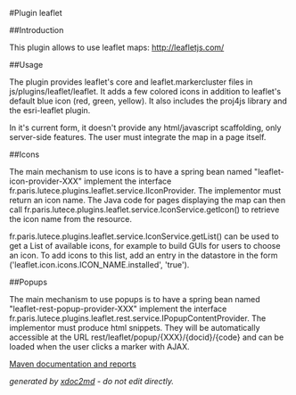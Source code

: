 
#Plugin leaflet

##Introduction

This plugin allows to use leaflet maps: http://leafletjs.com/

##Usage

The plugin provides leaflet's core and leaflet.markercluster files in js/plugins/leaflet/leaflet. It adds a few colored icons in addition to leaflet's default blue icon (red, green, yellow). It also includes the proj4js library and the esri-leaflet plugin.

In it's current form, it doesn't provide any html/javascript scaffolding, only server-side features. The user must integrate the map in a page itself.

##Icons

The main mechanism to use icons is to have a spring bean named "leaflet-icon-provider-XXX" implement the interface fr.paris.lutece.plugins.leaflet.service.IIconProvider. The implementor must return an icon name. The Java code for pages displaying the map can then call fr.paris.lutece.plugins.leaflet.service.IconService.getIcon() to retrieve the icon name from the resource.

fr.paris.lutece.plugins.leaflet.service.IconService.getList() can be used to get a List of available icons, for example to build GUIs for users to choose an icon. To add icons to this list, add an entry in the datastore in the form ('leaflet.icon.icons.ICON_NAME.installed', 'true').

##Popups

The main mechanism to use popups is to have a spring bean named "leaflet-rest-popup-provider-XXX" implement the interface fr.paris.lutece.plugins.leaflet.rest.service.IPopupContentProvider. The implementor must produce html snippets. They will be automatically accessible at the URL rest/leaflet/popup/{XXX}/{docid}/{code} and can be loaded when the user clicks a marker with AJAX.


[Maven documentation and reports](http://dev.lutece.paris.fr/plugins/plugin-leaflet/)



 *generated by [xdoc2md](https://github.com/lutece-platform/tools-maven-xdoc2md-plugin) - do not edit directly.*
